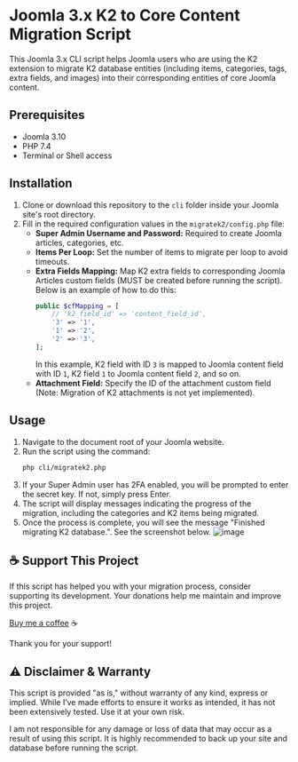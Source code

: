 # Joomla 3.x K2 to Core Content Migration Script

This Joomla 3.x CLI script helps Joomla users who are using the K2 extension to migrate K2 database entities (including items, categories, tags, extra fields, and images) into their corresponding entities of core Joomla content.

## Prerequisites

- Joomla 3.10
- PHP 7.4
- Terminal or Shell access

## Installation

1. Clone or download this repository to the `cli` folder inside your Joomla site's root directory.
2. Fill in the required configuration values in the `migratek2/config.php` file:
   - **Super Admin Username and Password:** Required to create Joomla articles, categories, etc.
   - **Items Per Loop:** Set the number of items to migrate per loop to avoid timeouts.
   - **Extra Fields Mapping:** Map K2 extra fields to corresponding Joomla Articles custom fields (MUST be created before running the script). Below is an example of how to do this:
     ```php
     public $cfMapping = [
         // 'k2_field_id' => 'content_field_id',
         '3' => '1',
         '1' => '2',
         '2' => '3',
     ];
     ```
     In this example, K2 field with ID `3` is mapped to Joomla content field with ID `1`, K2 field `1` to Joomla content field `2`, and so on.
   - **Attachment Field:** Specify the ID of the attachment custom field (Note: Migration of K2 attachments is not yet implemented).

## Usage

1. Navigate to the document root of your Joomla website.
2. Run the script using the command: 
   ```bash
   php cli/migratek2.php
   ```
3. If your Super Admin user has 2FA enabled, you will be prompted to enter the secret key. If not, simply press Enter.
4. The script will display messages indicating the progress of the migration, including the categories and K2 items being migrated.
5. Once the process is complete, you will see the message "Finished migrating K2 database.". See the screenshot below.
   ![image](https://github.com/user-attachments/assets/6cd4462f-343c-4290-81b3-528d1f171a35)


## ☕ Support This Project

If this script has helped you with your migration process, consider supporting its development. Your donations help me maintain and improve this project.

[Buy me a coffee](https://paypal.me/mabdelaziz77) ☕

Thank you for your support!

## ⚠️ Disclaimer & Warranty

This script is provided "as is," without warranty of any kind, express or implied. While I’ve made efforts to ensure it works as intended, it has not been extensively tested. Use it at your own risk.

I am not responsible for any damage or loss of data that may occur as a result of using this script. It is highly recommended to back up your site and database before running the script.
